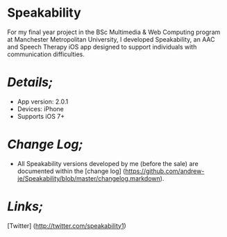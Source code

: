Speakability
============

For my final year project in the BSc Multimedia & Web Computing program at Manchester Metropolitan University, I developed Speakability, an AAC and Speech Therapy iOS app designed to support individuals with communication difficulties.

***Details;***
====================================
* App version: 2.0.1
* Devices: iPhone
* Supports iOS 7+

***Change Log;***
====================================
* All Speakability versions developed by me (before the sale) are documented within the [change log] (https://github.com/andrew-je/Speakability/blob/master/changelog.markdown).

***Links;***
====================================
[Twitter] (http://twitter.com/speakability1)